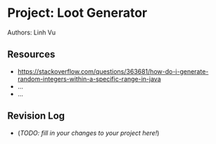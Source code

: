 # Project: Loot Generator

Authors: Linh Vu

## Resources

- https://stackoverflow.com/questions/363681/how-do-i-generate-random-integers-within-a-specific-range-in-java
- ...
- ...

## Revision Log

- (_TODO: fill in your changes to your project here!_)

